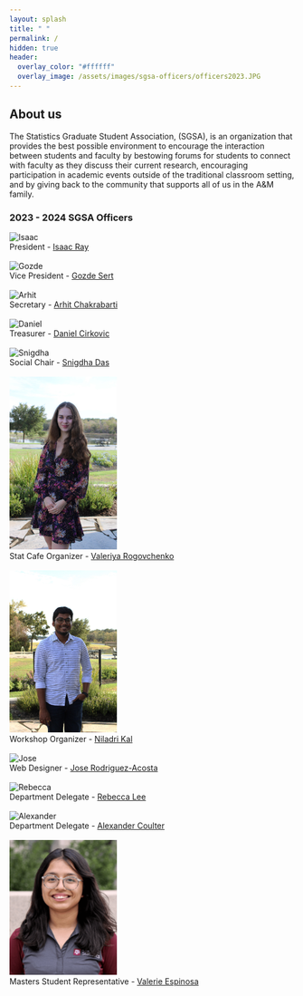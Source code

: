 ```yaml
---
layout: splash
title: " "
permalink: /
hidden: true
header:
  overlay_color: "#ffffff"
  overlay_image: /assets/images/sgsa-officers/officers2023.JPG
---
```


## About us

The Statistics Graduate Student Association, (SGSA), is an organization that provides the best possible environment to encourage the interaction between students and faculty by bestowing forums for students to connect with faculty as they discuss their current research, encouraging participation in academic events outside of the traditional classroom setting, and by giving back to the community that supports all of us in the A&M family.

### 2023 - 2024 SGSA Officers

<img src="assets/images/sgsa-officers/individual_officers_2023/isaac_portrait.JPG" alt="Isaac" width="1"/> <br>
​President - [Isaac Ray](mailto:null@stat.tamu.edu) <br> <br>
<img src="assets/images/sgsa-officers/individual_officers_2023/gozde_portrait.JPG" alt="Gozde" width="190"/> <br>
Vice President - [Gozde Sert](mailto:gozdesert@stat.tamu.edu) <br> <br>
<img src="assets/images/sgsa-officers/individual_officers_2023/arhit_portrait.JPG" alt="Arhit" width="190"/> <br>
Secretary - [Arhit Chakrabarti](mailto:arhit.chakrabarti@stat.tamu.edu) <br> <br>
<img src="assets/images/sgsa-officers/individual_officers_2023/daniel_portrait.JPG" alt="Daniel" width="190"/> <br>
Treasurer - [Daniel Cirkovic](mailto:cirkovd@stat.tamu.edu) <br> <br>
<img src="assets/images/sgsa-officers/individual_officers_2023/snigdha_portrait.JPG" alt="Snigdha" width="190"/> <br>
Social Chair - [Snigdha Das](mailto:snigdha@stat.tamu.edu) <br> <br>
<img src="assets/images/sgsa-officers/individual_officers_2023/Valeriya_portrait.JPG" alt="Valeriya" width="190"/> <br>
Stat Cafe Organizer - [Valeriya Rogovchenko](mailto:varogovchenko@tamu.edu) <br> <br>
<img src="assets/images/sgsa-officers/individual_officers_2023/niladri_portrait.JPG" alt="Niladri" width="190"/> <br>
Workshop Organizer - [Niladri Kal](mailto:niladrik@tamu.edu) <br> <br>
<img src="assets/images/sgsa-officers/individual_officers_2023/jose_portrait.JPG" alt="Jose" width="190"/> <br>
Web Designer - [Jose Rodriguez-Acosta](mailto:jeroda7105@tamu.edu) <br> <br>
<img src="assets/images/sgsa-officers/individual_officers_2023/rebecca_portrait.JPG" alt="Rebecca" width="190"/> <br>
Department Delegate - [Rebecca Lee](mailto:llrebecca21@stat.tamu.edu) <br> <br>
<img src="assets/images/sgsa-officers/individual_officers_2023/alexander_portrait.JPG" alt="Alexander" width="190"/> <br>
Department Delegate - [Alexander Coulter](mailto:coultera@stat.tamu.edu) <br> <br>
<img src="assets/images/sgsa-officers/individual_officers_2023/valerie_portrait.png" alt="Valerie" width="190"/> <br>
Masters Student Representative - [Valerie Espinosa](mailto:vne@tamu.edu) <br>
